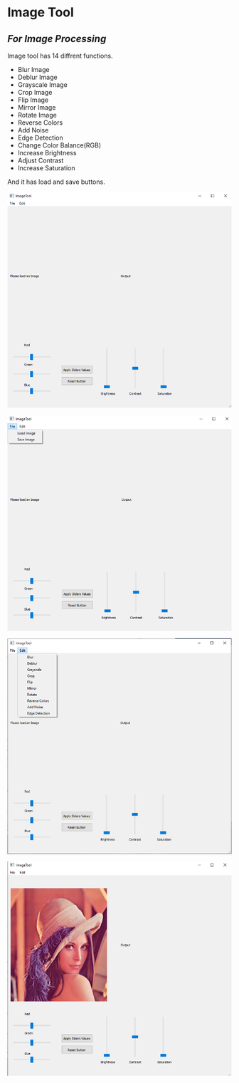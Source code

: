 # Image Tool
## _For Image Processing_

Image tool has 14 diffrent functions.

-  Blur Image
- Deblur Image
- Grayscale Image
- Crop Image
- Flip Image
- Mirror Image
- Rotate Image
- Reverse Colors
- Add Noise
- Edge Detection
- Change Color Balance(RGB)
- Increase Brightness
- Adjust Contrast
- Increase Saturation

And it has load and save buttons.

![initial](./ss/1.png)

![File](./ss/2.png)

![Edit](./ss/3.png)

![Lena](./ss/4.png)
